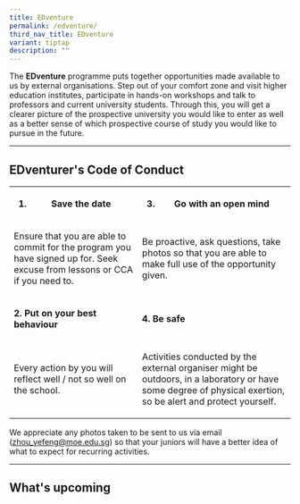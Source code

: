 ```yaml
---
title: EDventure
permalink: /edventure/
third_nav_title: EDventure
variant: tiptap
description: ""
---
```

<p>The <strong>EDventure</strong> programme puts together opportunities made
available to us by external organisations. Step out of your comfort zone
and visit&nbsp;higher education institutes, participate&nbsp;in hands-on
workshops and talk&nbsp;to professors and current university students.
Through this,&nbsp;you will get a clearer picture of the prospective university
you would like to enter as well as a better sense of which prospective
course of study you would like to pursue&nbsp;in the future.</p>
<hr>
<h2><strong>EDventurer's Code of Conduct</strong></h2>
<table style="minWidth: 50px">
<colgroup>
<col>
<col>
</colgroup>
<tbody>
<tr>
<th rowspan="1" colspan="1">
<ol data-tight="true" class="tight">
<li>
<p>Save the date</p>
</li>
</ol>
</th>
<th rowspan="1" colspan="1">
<ol start="3" data-tight="true" class="tight">
<li>
<p><strong>Go with an open mind</strong>
</p>
</li>
</ol>
</th>
</tr>
<tr>
<td rowspan="1" colspan="1">
<p>Ensure that you are able to commit for the program you have signed up
for. Seek excuse from lessons or CCA if you need to.</p>
</td>
<td rowspan="1" colspan="1">
<p>Be proactive, ask questions, take photos so that you are able to make
full use of the opportunity given.</p>
</td>
</tr>
<tr>
<td rowspan="1" colspan="1">
<p><strong>2. Put on your best behaviour</strong>
</p>
</td>
<td rowspan="1" colspan="1">
<p><strong>4. Be safe</strong>
</p>
</td>
</tr>
<tr>
<td rowspan="1" colspan="1">
<p>Every action by you will reflect well / not so well on the school.</p>
</td>
<td rowspan="1" colspan="1">
<p>Activities conducted by the external organiser might be outdoors, in a
laboratory or have some degree of physical exertion, so be alert and protect
yourself.</p>
</td>
</tr>
</tbody>
</table>
<p>We appreciate any photos taken to be sent to us via email (<a href="mailto:zhou_yefeng@moe.edu.sg" rel="noopener noreferrer nofollow" target="_blank">zhou_yefeng@moe.edu.sg</a>)
so that your juniors will have a better idea of what to expect for recurring
activities.</p>
<hr>
<h2><strong>What's upcoming</strong></h2>
<p></p>
<p></p>